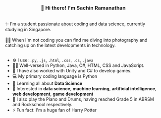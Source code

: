 <h3 align="center">👋 Hi there! I'm Sachin Ramanathan</h3>
<br>
✨ I'm a student passionate about coding and data science, currently studying in Singapore.
<br><br>
📸📱 When I'm not coding you can find me diving into photography and catching up on the latest developments in technology.
<br>
<br>

- ⚙️ I use: `.py`, `.js`, `.html`, `.css`, `.cs`, `.java`
- 👨‍💻 Well-versed in Python, Java, C#, HTML, CSS and JavaScript.
- 👾 I have also worked with Unity and C# to develop games.
- 💻 My primary coding language is Python 
- 🌱 Learning all about **Data Science**
- 💬 Interested in **data science**, **machine learning**, **artificial intelligence**, **web development**, **game development**
- 🎹 I also play the Piano and Drums, having reached Grade 5 in ABRSM and Rockschool respectively.
- ⚡️ Fun fact: I'm a huge fan of Harry Potter
